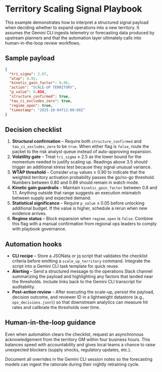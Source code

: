 # Territory Scaling Signal Playbook

This example demonstrates how to interpret a structured signal payload when deciding whether to expand operations into a new territory. It assumes the Gemini CLI ingests telemetry or forecasting data produced by upstream planners and that the automation layer ultimately calls into human-in-the-loop review workflows.

## Sample payload

```json
{
  "tri_sigma": 2.87,
  "wtap": 0.92,
  "kinetic_gain_factor": 0.96,
  "action": "SCALE-UP TERRITORY",
  "p_value": 0.034,
  "structure_confirmed": true,
  "tau_ci_excludes_zero": true,
  "regime_open": true,
  "timestamp": "2025-10-04T12:00:00Z"
}
```

## Decision checklist

1. **Structural confirmation** – Require both `structure_confirmed` and `tau_ci_excludes_zero` to be `true`. When either flag is `false`, route the packet to the risk analyst queue instead of auto-approving expansion.
2. **Volatility gate** – Treat `tri_sigma` ≥ 2.5 as the lower bound for the momentum needed to justify scaling up. Readings above 3.5 should trigger an additional stress test because they signal unusual variance.
3. **WTAP threshold** – Consider `wtap` values ≥ 0.90 to indicate that the weighted territory activation probability passes the go/no-go threshold. Numbers between 0.80 and 0.89 should remain in watch mode.
4. **Kinetic gain guardrails** – Maintain `kinetic_gain_factor` between 0.8 and 1.1. Anything outside that range suggests an execution mismatch between supply and expected demand.
5. **Statistical significance** – Require `p_value` ≤ 0.05 before unlocking additional budget. If the value is higher, schedule a rerun when new evidence arrives.
6. **Regime status** – Block expansion when `regime_open` is `false`. Combine this flag with a manual confirmation from regional ops leaders to comply with playbook governance.

## Automation hooks

- **CLI recipe** – Store a JSONata or jq script that validates the checklist criteria before emitting a `scale_up_territory` command. Integrate the script into a Gemini CLI task template for quick reuse.
- **Alerting** – Send a structured message to the operations Slack channel summarizing the payload and highlighting any factors that landed near the thresholds. Include links back to the Gemini CLI transcript for auditability.
- **Post-action review** – After executing the scale-up, persist the payload, decision outcome, and reviewer ID in a lightweight datastore (e.g., `ops_decisions.jsonl`) so that downstream analytics can measure hit rates and calibrate the thresholds over time.

## Human-in-the-loop guidance

Even when automation clears the checklist, request an asynchronous acknowledgement from the territory GM within four business hours. This balances speed with accountability and gives local teams a chance to raise unexpected blockers (supply shocks, regulatory updates, etc.).

Document all overrides in the Gemini CLI session notes so the forecasting models can ingest the rationale during their nightly retraining cycle.

